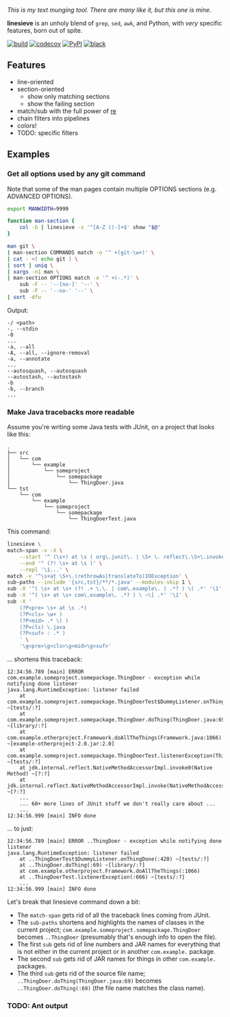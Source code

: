 *This is my text munging tool. There are many like it, but this one is mine.*

**linesieve** is an unholy blend of `grep`, `sed`, `awk`, and Python,
with *very* specific features, born out of spite.


[![build](https://github.com/lemon24/linesieve/actions/workflows/build.yaml/badge.svg)](https://github.com/lemon24/linesieve/actions/workflows/build.yaml) [![codecov](https://codecov.io/gh/lemon24/linesieve/branch/main/graph/badge.svg?token=MrpEP5cg24)](https://codecov.io/gh/lemon24/linesieve) [![PyPI](https://img.shields.io/pypi/v/linesieve)](https://pypi.org/project/linesieve/) [![black](https://img.shields.io/badge/code%20style-black-000000.svg)](https://github.com/psf/black)


## Features

* line-oriented
* section-oriented
  * show only matching sections
  * show the failing section
* match/sub with the full power of [re](https://docs.python.org/3/library/re.html)
* chain filters into pipelines
* colors!
* TODO: specific filters


## Examples


### Get all options used by any git command

Note that some of the man pages contain multiple OPTIONS sections (e.g. ADVANCED OPTIONS).

```bash
export MANWIDTH=9999

function man-section {
    col -b | linesieve -s '^[A-Z ()-]+$' show "$@"
}

man git \
| man-section COMMANDS match -o '^ +(git-\w+)' \
| cat - <( echo git ) \
| sort | uniq \
| xargs -n1 man \
| man-section OPTIONS match -o '^ +(-.*)' \
    sub -F -- '--[no-]' '--' \
    sub -F -- '--no-' '--' \
| sort -dfu

```

Output:

```
-/ <path>
-, --stdin
-0
...
-a, --all
-A, --all, --ignore-removal
-a, --annotate
...
--autosquash, --autosquash
--autostash, --autostash
-b
-b, --branch
...
```


### Make Java tracebacks more readable

Assume you're writing some Java tests with JUnit, on a project that looks like this:

```
.
├── src
│   └── com
│       └── example
│           └── someproject
│               └── somepackage
│                   └── ThingDoer.java
└── tst
    └── com
        └── example
            └── someproject
                └── somepackage
                    └── ThingDoerTest.java
```

This command:

```bash
linesieve \
match-span -v -X \
    --start '^ (\s+) at \s ( org\.junit\. | \S+ \. reflect\.\S+\.invoke )' \
    --end '^ (?! \s+ at \s )' \
    --repl '\1...' \
match -v '^\s+at \S+\.(rethrowAs|translateTo)IOException' \
sub-paths --include '{src,tst}/**/*.java' --modules-skip 1 \
sub -X '^( \s+ at \s+ (?! .+ \.\. | com\.example\. ) .*? ) \( .*' '\1' \
sub -X '^( \s+ at \s+ com\.example\. .*? ) \ ~\[ .*' '\1' \
sub -X '
    (?P<pre> \s+ at \s .*)
    (?P<cls> \w+ )
    (?P<mid> .* \( )
    (?P=cls) \.java
    (?P<suf> : .* )
    ' \
    '\g<pre>\g<cls>\g<mid>\g<suf>'
```

... shortens this traceback:

```
12:34:56.789 [main] ERROR com.example.someproject.somepackage.ThingDoer - exception while notifying done listener
java.lang.RuntimeException: listener failed
	at com.example.someproject.somepackage.ThingDoerTest$DummyListener.onThingDone(ThingDoerTest.java:420) ~[tests/:?]
	at com.example.someproject.somepackage.ThingDoer.doThing(ThingDoer.java:69) ~[library/:?]
    at com.example.otherproject.Framework.doAllTheThings(Framework.java:1066) ~[example-otherproject-2.0.jar:2.0]
	at com.example.someproject.somepackage.ThingDoerTest.listenerException(ThingDoerTest.java:666) ~[tests/:?]
	at jdk.internal.reflect.NativeMethodAccessorImpl.invoke0(Native Method) ~[?:?]
	at jdk.internal.reflect.NativeMethodAccessorImpl.invoke(NativeMethodAccessorImpl.java:62) ~[?:?]
	...
	... 60+ more lines of JUnit stuff we don't really care about ...
	...
12:34:56.999 [main] INFO done
```

... to just:

```
12:34:56.789 [main] ERROR ..ThingDoer - exception while notifying done listener
java.lang.RuntimeException: listener failed
	at ..ThingDoerTest$DummyListener.onThingDone(:420) ~[tests/:?]
	at ..ThingDoer.doThing(:69) ~[library/:?]
	at com.example.otherproject.Framework.doAllTheThings(:1066)
	at ..ThingDoerTest.listenerException(:666) ~[tests/:?]
	...
12:34:56.999 [main] INFO done
```

Let's break that linesieve command down a bit:

* The `match-span` gets rid of all the traceback lines coming from JUnit.
* The `sub-paths` shortens and highlights the names of classes in the current project;
  `com.example.someproject.somepackage.ThingDoer` becomes `..ThingDoer`
  (presumably that's enough info to open the file).
* The first `sub` gets rid of line numbers and JAR names for everything
  that is not either in the current project or in another `com.example.` package.
* The second `sub` gets rid of JAR names for things in other `com.example.` packages.
* The third `sub` gets rid of the source file name;
  `..ThingDoer.doThing(ThingDoer.java:69)` becomes `..ThingDoer.doThing(:69)`
  (the file name matches the class name).


### TODO: Ant output
